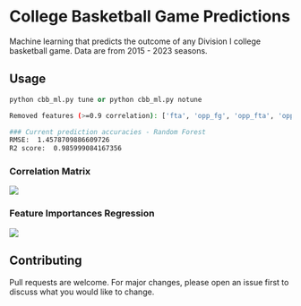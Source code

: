 # College Basketball Game Predictions

Machine learning that predicts the outcome of any Division I college basketball game. Data are from 2015 - 2023 seasons.

## Usage

```python
python cbb_ml.py tune or python cbb_ml.py notune
```

```bash
Removed features (>=0.9 correlation): ['fta', 'opp_fg', 'opp_fta', 'opp_pf', 'def_rtg', 'fta_per_fga_pct', 'fg3a_per_fga_pct', 'ts_pct', 'stl_pct', 'blk_pct', 'efg_pct', 'tov_pct', 'orb_pct', 'ft_rate', 'opp_efg_pct', 'opp_tov_pct', 'drb_pct', 'opp_ft_rate']

### Current prediction accuracies - Random Forest
RMSE:  1.4578709886609726
R2 score:  0.985999084167356
```
### Correlation Matrix
![](https://github.com/bszek213/cbb_machine_learning/blob/dev/correlations.png)

### Feature Importances Regression
![](https://github.com/bszek213/cbb_machine_learning/blob/dev/feature_importance_random_forest.png)
## Contributing
Pull requests are welcome. For major changes, please open an issue first to discuss what you would like to change.
